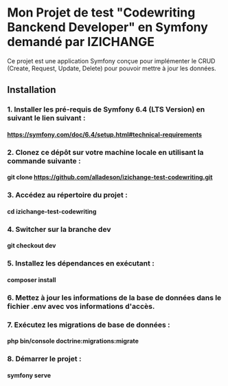 # Mon Projet de test "Codewriting Banckend Developer" en Symfony demandé par IZICHANGE

Ce projet est une application Symfony conçue pour implémenter le CRUD (Create, Request, Update, Delete) pour pouvoir mettre à jour les données.

## Installation

### 1. Installer les pré-requis de Symfony 6.4 (LTS Version) en suivant le lien suivant : 

   ####  https://symfony.com/doc/6.4/setup.html#technical-requirements

### 2. Clonez ce dépôt sur votre machine locale en utilisant la commande suivante :

   ####  git clone https://github.com/alladeson/izichange-test-codewriting.git
   
### 3. Accédez au répertoire du projet :

  ####  cd izichange-test-codewriting

### 4. Switcher sur la branche dev

   ####  git checkout dev

### 5. Installez les dépendances en exécutant :

  ####  composer install

### 6. Mettez à jour les informations de la base de données dans le fichier .env avec vos informations d'accès.

### 7. Exécutez les migrations de base de données :

  ####  php bin/console doctrine:migrations:migrate

### 8. Démarrer le projet :

   ####  symfony serve





